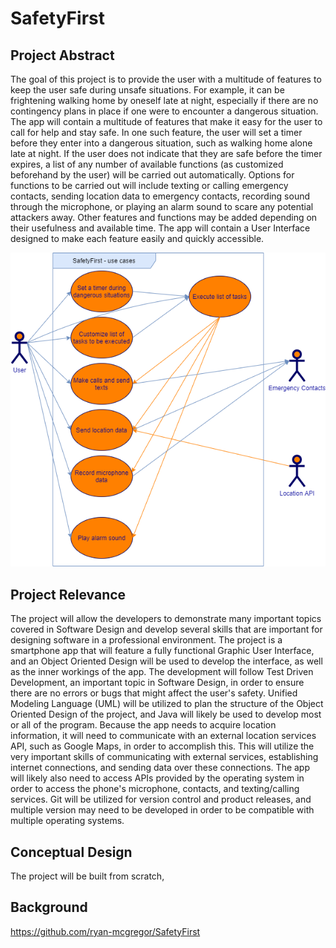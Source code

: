 # SafetyFirst

## Project Abstract 
The goal of this project is to provide the user with a multitude of features to keep the user safe during unsafe situations. For example, it can be frightening walking home by oneself late at night, especially if there are no contingency plans in place if one were to encounter a dangerous situation. The app will contain a multitude of features that make it easy for the user to call for help and stay safe. In one such feature, the user will set a timer before they enter into a dangerous situation, such as walking home alone late at night. If the user does not indicate that they are safe before the timer expires, a list of any number of available functions (as customized beforehand by the user) will be carried out automatically. Options for functions to be carried out will include texting or calling emergency contacts, sending location data to emergency contacts, recording sound through the microphone, or playing an alarm sound to scare any potential attackers away. Other features and functions may be added depending on their usefulness and available time. The app will contain a User Interface designed to make each feature easily and quickly accessible.

![SafetyFirst Use Case Diagram](SafetyFirst.png)

## Project Relevance
The project will allow the developers to demonstrate many important topics covered in Software Design and develop several skills that are important for designing software in a professional environment. The project is a smartphone app that will feature a fully functional Graphic User Interface, and an Object Oriented Design will be used to develop the interface, as well as the inner workings of the app. The development will follow Test Driven Development, an important topic in Software Design, in order to ensure there are no errors or bugs that might affect the user's safety. Unified Modeling Language (UML) will be utilized to plan the structure of the Object Oriented Design of the project, and Java will likely be used to develop most or all of the program. Because the app needs to acquire location information, it will need to communicate with an external location services API, such as Google Maps, in order to accomplish this. This will utilize the very important skills of communicating with external services, establishing internet connections, and sending data over these connections. The app will likely also need to access APIs provided by the operating system in order to access the phone's microphone, contacts, and texting/calling services. Git will be utilized for version control and product releases, and multiple version may need to be developed in order to be compatible with multiple operating systems.

## Conceptual Design
The project will be built from scratch, 

## Background
https://github.com/ryan-mcgregor/SafetyFirst
